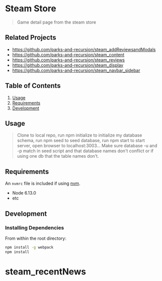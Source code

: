 # Steam Store

> Game detail page from the steam store

## Related Projects

  - https://github.com/parks-and-recursion/steam_addReviewsandModals
  - https://github.com/parks-and-recursion/steam_content
  - https://github.com/parks-and-recursion/steam_reviews
  - https://github.com/parks-and-recursion/steam_display
  - https://github.com/parks-and-recursion/steam_navbar_sidebar

## Table of Contents

1. [Usage](#Usage)
1. [Requirements](#requirements)
1. [Development](#development)

## Usage

> Clone to local repo, run npm initialize to initialize my database schema, run npm seed to seed database, run npm start to start server, open browser to localhost:3003... Make sure database -u and -p match in seed script and that database names don't conflict or if using one db that the table names don't.

## Requirements

An `nvmrc` file is included if using [nvm](https://github.com/creationix/nvm).

- Node 6.13.0
- etc

## Development

### Installing Dependencies

From within the root directory:

```sh
npm install -g webpack
npm install
```
# steam_recentNews
